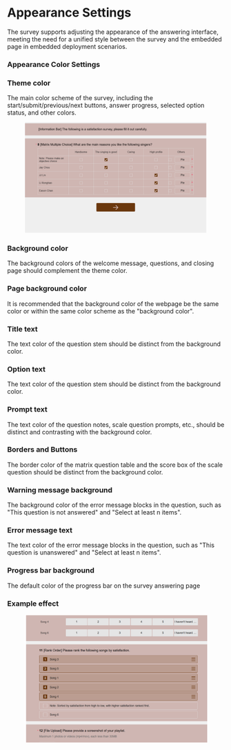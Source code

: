 # Appearance Settings

The survey supports adjusting the appearance of the answering interface, meeting the need for a unified style between the survey and the embedded page in embedded deployment scenarios.



### Appearance Color Settings

### Theme color

The main color scheme of the survey, including the start/submit/previous/next buttons, answer progress, selected option status, and other colors.

<figure><img src="../../.gitbook/assets/image (23) (1).png" alt=""><figcaption></figcaption></figure>

### Background color

The background colors of the welcome message, questions, and closing page should complement the theme color.

### Page background color

It is recommended that the background color of the webpage be the same color or within the same color scheme as the "background color".

### Title text

The text color of the question stem should be distinct from the background color.

### Option text

The text color of the question stem should be distinct from the background color.

### Prompt text

The text color of the question notes, scale question prompts, etc., should be distinct and contrasting with the background color.

### Borders and Buttons

The border color of the matrix question table and the score box of the scale question should be distinct from the background color.

### Warning message background

The background color of the error message blocks in the question, such as "This question is not answered" and "Select at least n items".

### Error message text

The text color of the error message blocks in the question, such as "This question is unanswered" and "Select at least n items".

### Progress bar background

The default color of the progress bar on the survey answering page



### Example effect

<figure><img src="../../.gitbook/assets/image (1) (1) (1) (1) (1) (1) (1) (1).png" alt=""><figcaption></figcaption></figure>

